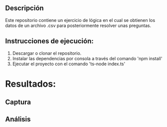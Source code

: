 ## Descripción
Este repositorio contiene un ejercicio de lógica en el cual se obtienen los datos de un archivo .csv para posteriormente resolver unas preguntas.

## Instrucciones de ejecución:
1. Descargar o clonar el repositorio.
2. Instalar las dependencias por consola a través del comando 'npm install'
3. Ejecutar el proyecto con el comando 'ts-node index.ts'

# Resultados:
## Captura


## Análisis